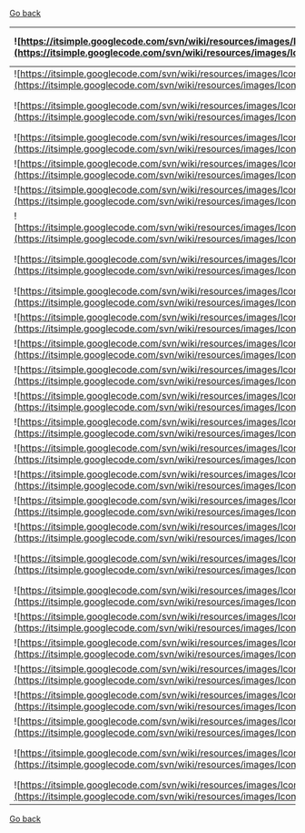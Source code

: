 [Go back](ModellingUseCase#Actor.md)

| ![https://itsimple.googlecode.com/svn/wiki/resources/images/Icons/airplane1.png](https://itsimple.googlecode.com/svn/wiki/resources/images/Icons/airplane1.png) | ![https://itsimple.googlecode.com/svn/wiki/resources/images/Icons/Container1.png](https://itsimple.googlecode.com/svn/wiki/resources/images/Icons/Container1.png)  |  ![https://itsimple.googlecode.com/svn/wiki/resources/images/Icons/LorryGreen.png](https://itsimple.googlecode.com/svn/wiki/resources/images/Icons/LorryGreen.png) |![https://itsimple.googlecode.com/svn/wiki/resources/images/Icons/Satellite2Large.png](https://itsimple.googlecode.com/svn/wiki/resources/images/Icons/Satellite2Large.png) | ![https://itsimple.googlecode.com/svn/wiki/resources/images/Icons/Elephant1.png](https://itsimple.googlecode.com/svn/wiki/resources/images/Icons/Elephant1.png) |
|:----------------------------------------------------------------------------------------------------------------------------------------------------------------|:-------------------------------------------------------------------------------------------------------------------------------------------------------------------|:-------------------------------------------------------------------------------------------------------------------------------------------------------------------|:---------------------------------------------------------------------------------------------------------------------------------------------------------------------------|:----------------------------------------------------------------------------------------------------------------------------------------------------------------|
| ![https://itsimple.googlecode.com/svn/wiki/resources/images/Icons/Ambulance.png](https://itsimple.googlecode.com/svn/wiki/resources/images/Icons/Ambulance.png) | ![https://itsimple.googlecode.com/svn/wiki/resources/images/Icons/Desk1.png](https://itsimple.googlecode.com/svn/wiki/resources/images/Icons/Desk1.png)            | ![https://itsimple.googlecode.com/svn/wiki/resources/images/Icons/molecule-003.png](https://itsimple.googlecode.com/svn/wiki/resources/images/Icons/molecule-003.png) | ![https://itsimple.googlecode.com/svn/wiki/resources/images/Icons/Search1.png](https://itsimple.googlecode.com/svn/wiki/resources/images/Icons/Search1.png)                |![https://itsimple.googlecode.com/svn/wiki/resources/images/Icons/Target1.png](https://itsimple.googlecode.com/svn/wiki/resources/images/Icons/Target1.png)      |
| ![https://itsimple.googlecode.com/svn/wiki/resources/images/Icons/Attendant1.png](https://itsimple.googlecode.com/svn/wiki/resources/images/Icons/Attendant1.png) | ![https://itsimple.googlecode.com/svn/wiki/resources/images/Icons/Desk2.png](https://itsimple.googlecode.com/svn/wiki/resources/images/Icons/Desk2.png)            | ![https://itsimple.googlecode.com/svn/wiki/resources/images/Icons/OpenPackage1.png](https://itsimple.googlecode.com/svn/wiki/resources/images/Icons/OpenPackage1.png) |![https://itsimple.googlecode.com/svn/wiki/resources/images/Icons/Shield1.png](https://itsimple.googlecode.com/svn/wiki/resources/images/Icons/Shield1.png)                 | ![https://itsimple.googlecode.com/svn/wiki/resources/images/Icons/Tool1.png](https://itsimple.googlecode.com/svn/wiki/resources/images/Icons/Tool1.png)         |
|  ![https://itsimple.googlecode.com/svn/wiki/resources/images/Icons/Attendant1Large.png](https://itsimple.googlecode.com/svn/wiki/resources/images/Icons/Attendant1Large.png) | ![https://itsimple.googlecode.com/svn/wiki/resources/images/Icons/Documents1.png](https://itsimple.googlecode.com/svn/wiki/resources/images/Icons/Documents1.png)  |  ![https://itsimple.googlecode.com/svn/wiki/resources/images/Icons/Package1.png](https://itsimple.googlecode.com/svn/wiki/resources/images/Icons/Package1.png)     | ![https://itsimple.googlecode.com/svn/wiki/resources/images/Icons/Shield1Large.png](https://itsimple.googlecode.com/svn/wiki/resources/images/Icons/Shield1Large.png)      | ![https://itsimple.googlecode.com/svn/wiki/resources/images/Icons/Tools1.png](https://itsimple.googlecode.com/svn/wiki/resources/images/Icons/Tools1.png)       |
| ![https://itsimple.googlecode.com/svn/wiki/resources/images/Icons/Ball.png](https://itsimple.googlecode.com/svn/wiki/resources/images/Icons/Ball.png)           | ![https://itsimple.googlecode.com/svn/wiki/resources/images/Icons/Dog1.png](https://itsimple.googlecode.com/svn/wiki/resources/images/Icons/Dog1.png)              | ![https://itsimple.googlecode.com/svn/wiki/resources/images/Icons/Package2.png](https://itsimple.googlecode.com/svn/wiki/resources/images/Icons/Package2.png)      | ![https://itsimple.googlecode.com/svn/wiki/resources/images/Icons/Shield2Large.png](https://itsimple.googlecode.com/svn/wiki/resources/images/Icons/Shield2Large.png)      |![https://itsimple.googlecode.com/svn/wiki/resources/images/Icons/Tools2.png](https://itsimple.googlecode.com/svn/wiki/resources/images/Icons/Tools2.png)        |
| ![https://itsimple.googlecode.com/svn/wiki/resources/images/Icons/BasicPetriNetPlace.png](https://itsimple.googlecode.com/svn/wiki/resources/images/Icons/BasicPetriNetPlace.png) |![https://itsimple.googlecode.com/svn/wiki/resources/images/Icons/Energy1.png](https://itsimple.googlecode.com/svn/wiki/resources/images/Icons/Energy1.png)         | ![https://itsimple.googlecode.com/svn/wiki/resources/images/Icons/Paint1.png](https://itsimple.googlecode.com/svn/wiki/resources/images/Icons/Paint1.png)          | ![https://itsimple.googlecode.com/svn/wiki/resources/images/Icons/Shield3.png](https://itsimple.googlecode.com/svn/wiki/resources/images/Icons/Shield3.png)                |![https://itsimple.googlecode.com/svn/wiki/resources/images/Icons/Tools2Large.png](https://itsimple.googlecode.com/svn/wiki/resources/images/Icons/Tools2Large.png) |
| ![https://itsimple.googlecode.com/svn/wiki/resources/images/Icons/BasicPetriNetTransition.png](https://itsimple.googlecode.com/svn/wiki/resources/images/Icons/BasicPetriNetTransition.png) | ![https://itsimple.googlecode.com/svn/wiki/resources/images/Icons/Engine.png](https://itsimple.googlecode.com/svn/wiki/resources/images/Icons/Engine.png)          | ![https://itsimple.googlecode.com/svn/wiki/resources/images/Icons/Paint2.png](https://itsimple.googlecode.com/svn/wiki/resources/images/Icons/Paint2.png)          | ![https://itsimple.googlecode.com/svn/wiki/resources/images/Icons/Shield3Large.png](https://itsimple.googlecode.com/svn/wiki/resources/images/Icons/Shield3Large.png)      | ![https://itsimple.googlecode.com/svn/wiki/resources/images/Icons/TowTruckYellow.png](https://itsimple.googlecode.com/svn/wiki/resources/images/Icons/TowTruckYellow.png) |
| ![https://itsimple.googlecode.com/svn/wiki/resources/images/Icons/Bomb1.png](https://itsimple.googlecode.com/svn/wiki/resources/images/Icons/Bomb1.png)         | ![https://itsimple.googlecode.com/svn/wiki/resources/images/Icons/Excavator.png](https://itsimple.googlecode.com/svn/wiki/resources/images/Icons/Excavator.png)    | ![https://itsimple.googlecode.com/svn/wiki/resources/images/Icons/Pallet1.png](https://itsimple.googlecode.com/svn/wiki/resources/images/Icons/Pallet1.png)        | ![https://itsimple.googlecode.com/svn/wiki/resources/images/Icons/Ship1.png](https://itsimple.googlecode.com/svn/wiki/resources/images/Icons/Ship1.png)                    | ![https://itsimple.googlecode.com/svn/wiki/resources/images/Icons/TractorUnitBlack.png](https://itsimple.googlecode.com/svn/wiki/resources/images/Icons/TractorUnitBlack.png) |
| ![https://itsimple.googlecode.com/svn/wiki/resources/images/Icons/BriefCase1.png](https://itsimple.googlecode.com/svn/wiki/resources/images/Icons/BriefCase1.png) | ![https://itsimple.googlecode.com/svn/wiki/resources/images/Icons/FireEscape.png](https://itsimple.googlecode.com/svn/wiki/resources/images/Icons/FireEscape.png)  | ![https://itsimple.googlecode.com/svn/wiki/resources/images/Icons/PalmTop1.png](https://itsimple.googlecode.com/svn/wiki/resources/images/Icons/PalmTop1.png)      | ![https://itsimple.googlecode.com/svn/wiki/resources/images/Icons/Sky1.png](https://itsimple.googlecode.com/svn/wiki/resources/images/Icons/Sky1.png)                      | ![https://itsimple.googlecode.com/svn/wiki/resources/images/Icons/Train1.png](https://itsimple.googlecode.com/svn/wiki/resources/images/Icons/Train1.png)       |
| ![https://itsimple.googlecode.com/svn/wiki/resources/images/Icons/BriefCase2.png](https://itsimple.googlecode.com/svn/wiki/resources/images/Icons/BriefCase2.png) | ![https://itsimple.googlecode.com/svn/wiki/resources/images/Icons/Fuel1.png](https://itsimple.googlecode.com/svn/wiki/resources/images/Icons/Fuel1.png)            | ![https://itsimple.googlecode.com/svn/wiki/resources/images/Icons/Panda1Large.png](https://itsimple.googlecode.com/svn/wiki/resources/images/Icons/Panda1Large.png) | ![https://itsimple.googlecode.com/svn/wiki/resources/images/Icons/Smile.png](https://itsimple.googlecode.com/svn/wiki/resources/images/Icons/Smile.png)                    | ![https://itsimple.googlecode.com/svn/wiki/resources/images/Icons/Trash_Empty.png](https://itsimple.googlecode.com/svn/wiki/resources/images/Icons/Trash_Empty.png) |
| ![https://itsimple.googlecode.com/svn/wiki/resources/images/Icons/Bucket1.png](https://itsimple.googlecode.com/svn/wiki/resources/images/Icons/Bucket1.png)     | ![https://itsimple.googlecode.com/svn/wiki/resources/images/Icons/Fuel2.png](https://itsimple.googlecode.com/svn/wiki/resources/images/Icons/Fuel2.png)            | ![https://itsimple.googlecode.com/svn/wiki/resources/images/Icons/Panda1Small.png](https://itsimple.googlecode.com/svn/wiki/resources/images/Icons/Panda1Small.png) | ![https://itsimple.googlecode.com/svn/wiki/resources/images/Icons/Sound1.png](https://itsimple.googlecode.com/svn/wiki/resources/images/Icons/Sound1.png)                  | ![https://itsimple.googlecode.com/svn/wiki/resources/images/Icons/TrashCan1.png](https://itsimple.googlecode.com/svn/wiki/resources/images/Icons/TrashCan1.png) |
| ![https://itsimple.googlecode.com/svn/wiki/resources/images/Icons/Bucket2.png](https://itsimple.googlecode.com/svn/wiki/resources/images/Icons/Bucket2.png)     | ![https://itsimple.googlecode.com/svn/wiki/resources/images/Icons/Fuel2Large.png](https://itsimple.googlecode.com/svn/wiki/resources/images/Icons/Fuel2Large.png)  |![https://itsimple.googlecode.com/svn/wiki/resources/images/Icons/People1.png](https://itsimple.googlecode.com/svn/wiki/resources/images/Icons/People1.png)         | ![https://itsimple.googlecode.com/svn/wiki/resources/images/Icons/Spaceship1.png](https://itsimple.googlecode.com/svn/wiki/resources/images/Icons/Spaceship1.png)          | ![https://itsimple.googlecode.com/svn/wiki/resources/images/Icons/Truck1.png](https://itsimple.googlecode.com/svn/wiki/resources/images/Icons/Truck1.png)       |
| ![https://itsimple.googlecode.com/svn/wiki/resources/images/Icons/Buldings1.png](https://itsimple.googlecode.com/svn/wiki/resources/images/Icons/Buldings1.png) | ![https://itsimple.googlecode.com/svn/wiki/resources/images/Icons/Fuel3.png](https://itsimple.googlecode.com/svn/wiki/resources/images/Icons/Fuel3.png)            | ![https://itsimple.googlecode.com/svn/wiki/resources/images/Icons/Person1.png](https://itsimple.googlecode.com/svn/wiki/resources/images/Icons/Person1.png)        | ![https://itsimple.googlecode.com/svn/wiki/resources/images/Icons/Spaceship1Large.png](https://itsimple.googlecode.com/svn/wiki/resources/images/Icons/Spaceship1Large.png) |![https://itsimple.googlecode.com/svn/wiki/resources/images/Icons/Truck2.png](https://itsimple.googlecode.com/svn/wiki/resources/images/Icons/Truck2.png)        |
| ![https://itsimple.googlecode.com/svn/wiki/resources/images/Icons/bulldozer1.png](https://itsimple.googlecode.com/svn/wiki/resources/images/Icons/bulldozer1.png) | ![https://itsimple.googlecode.com/svn/wiki/resources/images/Icons/Gift1.png](https://itsimple.googlecode.com/svn/wiki/resources/images/Icons/Gift1.png)            | ![https://itsimple.googlecode.com/svn/wiki/resources/images/Icons/Phone1Large.png](https://itsimple.googlecode.com/svn/wiki/resources/images/Icons/Phone1Large.png) | ![https://itsimple.googlecode.com/svn/wiki/resources/images/Icons/Speed1.png](https://itsimple.googlecode.com/svn/wiki/resources/images/Icons/Speed1.png)                  | ![https://itsimple.googlecode.com/svn/wiki/resources/images/Icons/Truck3.png](https://itsimple.googlecode.com/svn/wiki/resources/images/Icons/Truck3.png)       |
| ![https://itsimple.googlecode.com/svn/wiki/resources/images/Icons/bulldozer2.png](https://itsimple.googlecode.com/svn/wiki/resources/images/Icons/bulldozer2.png) | ![https://itsimple.googlecode.com/svn/wiki/resources/images/Icons/GlobalSystem.png](https://itsimple.googlecode.com/svn/wiki/resources/images/Icons/GlobalSystem.png) |  ![https://itsimple.googlecode.com/svn/wiki/resources/images/Icons/Pinguin1.png](https://itsimple.googlecode.com/svn/wiki/resources/images/Icons/Pinguin1.png)     | ![https://itsimple.googlecode.com/svn/wiki/resources/images/Icons/Speed1Large.png](https://itsimple.googlecode.com/svn/wiki/resources/images/Icons/Speed1Large.png)        | ![https://itsimple.googlecode.com/svn/wiki/resources/images/Icons/Truck4.png](https://itsimple.googlecode.com/svn/wiki/resources/images/Icons/Truck4.png)       |
| ![https://itsimple.googlecode.com/svn/wiki/resources/images/Icons/BusinessMan.png](https://itsimple.googlecode.com/svn/wiki/resources/images/Icons/BusinessMan.png) | ![https://itsimple.googlecode.com/svn/wiki/resources/images/Icons/Hardware1.png](https://itsimple.googlecode.com/svn/wiki/resources/images/Icons/Hardware1.png)    | ![https://itsimple.googlecode.com/svn/wiki/resources/images/Icons/Plane1.png](https://itsimple.googlecode.com/svn/wiki/resources/images/Icons/Plane1.png)          | ![https://itsimple.googlecode.com/svn/wiki/resources/images/Icons/Station1.png](https://itsimple.googlecode.com/svn/wiki/resources/images/Icons/Station1.png)              | ![https://itsimple.googlecode.com/svn/wiki/resources/images/Icons/Truck4Large.png](https://itsimple.googlecode.com/svn/wiki/resources/images/Icons/Truck4Large.png) |
| ![https://itsimple.googlecode.com/svn/wiki/resources/images/Icons/CabrioletRed.png](https://itsimple.googlecode.com/svn/wiki/resources/images/Icons/CabrioletRed.png) | ![https://itsimple.googlecode.com/svn/wiki/resources/images/Icons/HD1.png](https://itsimple.googlecode.com/svn/wiki/resources/images/Icons/HD1.png)                | ![https://itsimple.googlecode.com/svn/wiki/resources/images/Icons/Plane2.png](https://itsimple.googlecode.com/svn/wiki/resources/images/Icons/Plane2.png)          | ![https://itsimple.googlecode.com/svn/wiki/resources/images/Icons/Station1Large.png](https://itsimple.googlecode.com/svn/wiki/resources/images/Icons/Station1Large.png)    | ![https://itsimple.googlecode.com/svn/wiki/resources/images/Icons/Truck5.png](https://itsimple.googlecode.com/svn/wiki/resources/images/Icons/Truck5.png)       |
| ![https://itsimple.googlecode.com/svn/wiki/resources/images/Icons/Calculator.png](https://itsimple.googlecode.com/svn/wiki/resources/images/Icons/Calculator.png) | ![https://itsimple.googlecode.com/svn/wiki/resources/images/Icons/Helicopter1.png](https://itsimple.googlecode.com/svn/wiki/resources/images/Icons/Helicopter1.png) | ![https://itsimple.googlecode.com/svn/wiki/resources/images/Icons/Plane3.png](https://itsimple.googlecode.com/svn/wiki/resources/images/Icons/Plane3.png)          | ![https://itsimple.googlecode.com/svn/wiki/resources/images/Icons/Station2.png](https://itsimple.googlecode.com/svn/wiki/resources/images/Icons/Station2.png)              | ![https://itsimple.googlecode.com/svn/wiki/resources/images/Icons/TruckYellow.png](https://itsimple.googlecode.com/svn/wiki/resources/images/Icons/TruckYellow.png) |
| ![https://itsimple.googlecode.com/svn/wiki/resources/images/Icons/Car1.png](https://itsimple.googlecode.com/svn/wiki/resources/images/Icons/Car1.png)           | ![https://itsimple.googlecode.com/svn/wiki/resources/images/Icons/HelicopterMedical.png](https://itsimple.googlecode.com/svn/wiki/resources/images/Icons/HelicopterMedical.png) | ![https://itsimple.googlecode.com/svn/wiki/resources/images/Icons/Plane4.png](https://itsimple.googlecode.com/svn/wiki/resources/images/Icons/Plane4.png)          | ![https://itsimple.googlecode.com/svn/wiki/resources/images/Icons/Station2Large.png](https://itsimple.googlecode.com/svn/wiki/resources/images/Icons/Station2Large.png)    | ![https://itsimple.googlecode.com/svn/wiki/resources/images/Icons/World1.png](https://itsimple.googlecode.com/svn/wiki/resources/images/Icons/World1.png)       |
| ![https://itsimple.googlecode.com/svn/wiki/resources/images/Icons/Car1Large.png](https://itsimple.googlecode.com/svn/wiki/resources/images/Icons/Car1Large.png) |![https://itsimple.googlecode.com/svn/wiki/resources/images/Icons/helmet-004.png](https://itsimple.googlecode.com/svn/wiki/resources/images/Icons/helmet-004.png)   | ![https://itsimple.googlecode.com/svn/wiki/resources/images/Icons/Police.png](https://itsimple.googlecode.com/svn/wiki/resources/images/Icons/Police.png)          | ![https://itsimple.googlecode.com/svn/wiki/resources/images/Icons/Station3.png](https://itsimple.googlecode.com/svn/wiki/resources/images/Icons/Station3.png)              | ![https://itsimple.googlecode.com/svn/wiki/resources/images/Icons/World2.png](https://itsimple.googlecode.com/svn/wiki/resources/images/Icons/World2.png)       |
| ![https://itsimple.googlecode.com/svn/wiki/resources/images/Icons/Car2.png](https://itsimple.googlecode.com/svn/wiki/resources/images/Icons/Car2.png)           | ![https://itsimple.googlecode.com/svn/wiki/resources/images/Icons/Help.png](https://itsimple.googlecode.com/svn/wiki/resources/images/Icons/Help.png)              | ![https://itsimple.googlecode.com/svn/wiki/resources/images/Icons/QuadBikeBlue.png](https://itsimple.googlecode.com/svn/wiki/resources/images/Icons/QuadBikeBlue.png) | ![https://itsimple.googlecode.com/svn/wiki/resources/images/Icons/Station3Large.png](https://itsimple.googlecode.com/svn/wiki/resources/images/Icons/Station3Large.png)    | ![https://itsimple.googlecode.com/svn/wiki/resources/images/Icons/World3.png](https://itsimple.googlecode.com/svn/wiki/resources/images/Icons/World3.png)       |
| ![https://itsimple.googlecode.com/svn/wiki/resources/images/Icons/Cargo1.png](https://itsimple.googlecode.com/svn/wiki/resources/images/Icons/Cargo1.png)       | ![https://itsimple.googlecode.com/svn/wiki/resources/images/Icons/Home1.png](https://itsimple.googlecode.com/svn/wiki/resources/images/Icons/Home1.png)            | ![https://itsimple.googlecode.com/svn/wiki/resources/images/Icons/Robot.png](https://itsimple.googlecode.com/svn/wiki/resources/images/Icons/Robot.png)            | ![https://itsimple.googlecode.com/svn/wiki/resources/images/Icons/Station4.png](https://itsimple.googlecode.com/svn/wiki/resources/images/Icons/Station4.png)              | ![https://itsimple.googlecode.com/svn/wiki/resources/images/Icons/World4.png](https://itsimple.googlecode.com/svn/wiki/resources/images/Icons/World4.png)       |
| ![https://itsimple.googlecode.com/svn/wiki/resources/images/Icons/Charts1.png](https://itsimple.googlecode.com/svn/wiki/resources/images/Icons/Charts1.png)     | ![https://itsimple.googlecode.com/svn/wiki/resources/images/Icons/Home2.png](https://itsimple.googlecode.com/svn/wiki/resources/images/Icons/Home2.png)            | ![https://itsimple.googlecode.com/svn/wiki/resources/images/Icons/RobotHand1.png](https://itsimple.googlecode.com/svn/wiki/resources/images/Icons/RobotHand1.png)  | ![https://itsimple.googlecode.com/svn/wiki/resources/images/Icons/Station4Large.png](https://itsimple.googlecode.com/svn/wiki/resources/images/Icons/Station4Large.png)    |
| ![https://itsimple.googlecode.com/svn/wiki/resources/images/Icons/Charts2Large.png](https://itsimple.googlecode.com/svn/wiki/resources/images/Icons/Charts2Large.png) | ![https://itsimple.googlecode.com/svn/wiki/resources/images/Icons/InfraRed1.png](https://itsimple.googlecode.com/svn/wiki/resources/images/Icons/InfraRed1.png)    | ![https://itsimple.googlecode.com/svn/wiki/resources/images/Icons/SailingShip1.png](https://itsimple.googlecode.com/svn/wiki/resources/images/Icons/SailingShip1.png) | ![https://itsimple.googlecode.com/svn/wiki/resources/images/Icons/Station5.png](https://itsimple.googlecode.com/svn/wiki/resources/images/Icons/Station5.png)              |
|![https://itsimple.googlecode.com/svn/wiki/resources/images/Icons/Clock.png](https://itsimple.googlecode.com/svn/wiki/resources/images/Icons/Clock.png)          | ![https://itsimple.googlecode.com/svn/wiki/resources/images/Icons/Java1.png](https://itsimple.googlecode.com/svn/wiki/resources/images/Icons/Java1.png)            | ![https://itsimple.googlecode.com/svn/wiki/resources/images/Icons/Satellite1.png](https://itsimple.googlecode.com/svn/wiki/resources/images/Icons/Satellite1.png)  | ![https://itsimple.googlecode.com/svn/wiki/resources/images/Icons/System1.png](https://itsimple.googlecode.com/svn/wiki/resources/images/Icons/System1.png)                |
| ![https://itsimple.googlecode.com/svn/wiki/resources/images/Icons/Compass1.png](https://itsimple.googlecode.com/svn/wiki/resources/images/Icons/Compass1.png)   | ![https://itsimple.googlecode.com/svn/wiki/resources/images/Icons/Key1.png](https://itsimple.googlecode.com/svn/wiki/resources/images/Icons/Key1.png)              | ![https://itsimple.googlecode.com/svn/wiki/resources/images/Icons/Satellite1Large.png](https://itsimple.googlecode.com/svn/wiki/resources/images/Icons/Satellite1Large.png) | ![https://itsimple.googlecode.com/svn/wiki/resources/images/Icons/System2.png](https://itsimple.googlecode.com/svn/wiki/resources/images/Icons/System2.png)                |
| ![https://itsimple.googlecode.com/svn/wiki/resources/images/Icons/Compass1Large.png](https://itsimple.googlecode.com/svn/wiki/resources/images/Icons/Compass1Large.png) | ![https://itsimple.googlecode.com/svn/wiki/resources/images/Icons/LiftTruck1.png](https://itsimple.googlecode.com/svn/wiki/resources/images/Icons/LiftTruck1.png)  | ![https://itsimple.googlecode.com/svn/wiki/resources/images/Icons/Satellite2.png](https://itsimple.googlecode.com/svn/wiki/resources/images/Icons/Satellite2.png)  | ![https://itsimple.googlecode.com/svn/wiki/resources/images/Icons/Tanker1.png](https://itsimple.googlecode.com/svn/wiki/resources/images/Icons/Tanker1.png)                |

[Go back](ModellingUseCase#Actor.md)